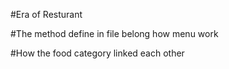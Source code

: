 #Era of Resturant

#The method define in file belong how menu work

#How the food category linked each other 